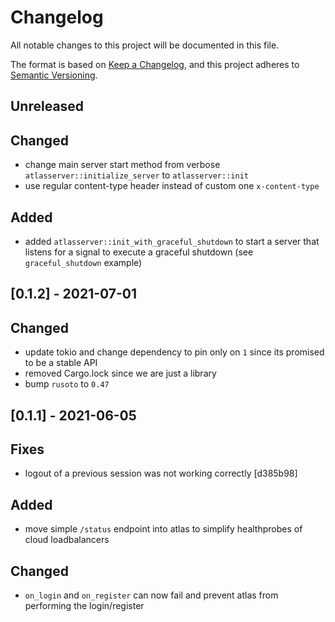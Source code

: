 # Changelog

All notable changes to this project will be documented in this file.

The format is based on [Keep a Changelog](https://keepachangelog.com/en/1.0.0/),
and this project adheres to [Semantic Versioning](https://semver.org/spec/v2.0.0.html).

## Unreleased

## Changed
- change main server start method from verbose `atlasserver::initialize_server` to `atlasserver::init`
- use regular content-type header instead of custom one `x-content-type`

## Added
- added `atlasserver::init_with_graceful_shutdown` to start a server that listens for a signal to execute a graceful shutdown (see `graceful_shutdown` example)

## [0.1.2] - 2021-07-01

## Changed
- update tokio and change dependency to pin only on `1` since its promised to be a stable API
- removed Cargo.lock since we are just a library
- bump `rusoto` to `0.47`
  
## [0.1.1] - 2021-06-05

## Fixes
- logout of a previous session was not working correctly [d385b98]

## Added
- move simple `/status` endpoint into atlas to simplify healthprobes of cloud loadbalancers

## Changed
- `on_login` and `on_register` can now fail and prevent atlas from performing the login/register